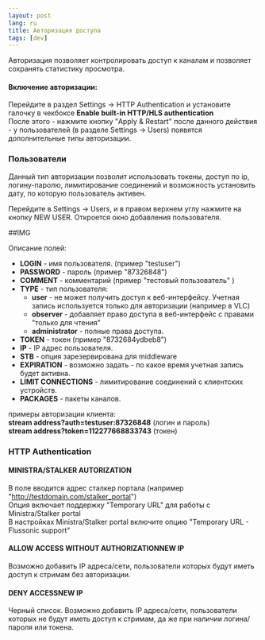 ```yaml
---
layout: post
lang: ru
title: Авторизация доступа
tags: [dev]
---
```


Авторизация позволяет контролировать доступ к каналам и позволяет сохранять статистику просмотра.
<!-- more -->

#### Включение авторизации:

Перейдите в раздел Settings -> HTTP Authentication и установите галочку в чекбоксе **Enable built-in HTTP/HLS authentication**  
После этого - нажмите кнопку "Apply & Restart" после данного действия - у пользователей (в разделе Settings -> Users) появятся дополнительные типы авторизации.

### Пользователи

Данный тип авторизации позволит использовать токены, доступ по ip, логину-паролю, лимитирование соединений и возможность установить дату, по которую пользователь активен.  

Перейдите в Settings -> Users, и в правом верхнем углу нажмите на кнопку NEW USER. Откроется окно добавления пользователя.

##IMG

Описание полей:  

- **LOGIN** - имя пользователя. (пример "testuser") 
- **PASSWORD** - пароль (пример "87326848") 
- **COMMENT** - комментарий (пример "тестовый пользователь" ) 
- **TYPE** - тип пользователя:
  - **user** - не может получить доступ к веб-интерфейсу. Учетная запись используется только для авторизации (например в VLC)  
  - **observer** - добавляет право доступа в веб-интерфейс с правами "только для чтения"  
  - **administrator** - полные права доступа.  
- **TOKEN** - токен (пример "8732684ydbeb8")  
- **IP** - IP адрес пользователя.   
- **STB** - опция зарезервирована для middleware  
- **EXPIRATION** - возможно задать - по какое время учетная запись будет активна.   
- **LIMIT CONNECTIONS** - лимитирование соединений с клиентских устройств.   
- **PACKAGES** - пакеты каналов.   

примеры авторизации клиента:  
**stream address?auth=testuser:87326848** (логин и пароль)   
**stream address?token=112277668833743** (токен)  

### HTTP Authentication

#### MINISTRA/STALKER AUTORIZATION  
В поле вводится адрес сталкер портала (например "http://testdomain.com/stalker_portal")  
Опция включает поддержку "Temporary URL" для работы с Ministra/Stalker portal  
В настройках Ministra/Stalker portal включите опцию "Temporary URL - Flussonic support"  

#### ALLOW ACCESS WITHOUT AUTHORIZATIONNEW IP

Возможно добавить IP адреса/сети, пользователи которых будут иметь доступ к стримам без авторизации.  

#### DENY ACCESSNEW IP

Черный список. Возможно добавить IP адреса/сети, пользователи которых не будут иметь доступ к стримам, да же при наличии логина/пароля или токена.


